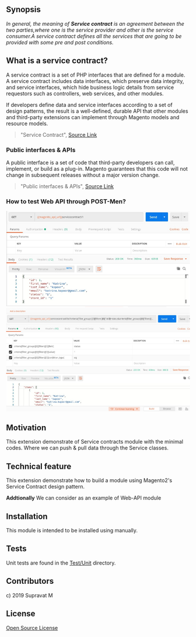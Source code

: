 ## Synopsis
 
 *In general, the meaning of **Service contract** is an agreement between the two parties,where one is the service provider and other is the service consumer.A service contract defines all the services that are going to be provided with some pre and post conditions.*  

## What is a service contract? 
A service contract is a set of PHP interfaces that are defined for a module. A service contract includes data interfaces, which preserve data integrity, and service interfaces, which hide business logic details from service requestors such as controllers, web services, and other modules.

If developers define data and service interfaces according to a set of design patterns, the result is a well-defined, durable API that other modules and third-party extensions can implement through Magento models and resource models.

> "Service Contract", [Source Link](https://devdocs.magento.com/guides/v2.3/extension-dev-guide/service-contracts/service-contracts.html#what-is-msc)

### Public interfaces & APIs

A public interface is a set of code that third-party developers can call, implement, or build as a plug-in. Magento guarantees that this code will not change in subsequent releases without a major version change.

> "Public interfaces & APIs", [Source Link](https://devdocs.magento.com/guides/v2.3/extension-dev-guide/api-concepts.html)

### How to test Web API through POST-Men?


<img src="https://github.com/Certification-M2/m2-sample/blob/master/docs/servicecontract-get-by-id.png">
<img src="https://github.com/Certification-M2/m2-sample/blob/master/docs/servicecontract-get-list.png">


## Motivation

This extension demonstrate of Service contracts module with the minimal codes. Where we can push & pull data through the Service classes. 

## Technical feature

This extension demonstrate how to build a module using Magento2's Service Contract design pattern.

**Addtionally**  We can consider as an example of Web-API module

 
## Installation

This module is intended to be installed using manually.

## Tests

Unit tests are found in the [Test/Unit](Test/Unit) directory.

## Contributors

c) 2019 Supravat M

## License

[Open Source License](LICENSE.txt)
